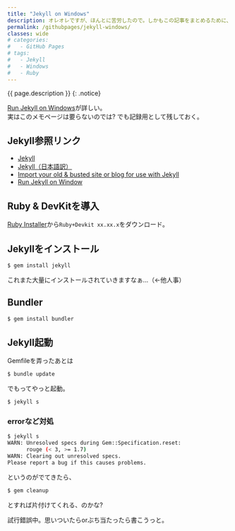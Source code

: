 ```yaml
---
title: "Jekyll on Windows"
description: オレオレですが、ほんとに苦労したので。しかもこの記事をまとめるために、いったんuninstallしました…
permalink: /githubpages/jekyll-windows/
classes: wide
# categories:
#   - GitHub Pages
# tags:
#   - Jekyll
#   - Windows
#   - Ruby
---
```

{{ page.description }}
{: .notice}

[Run Jekyll on Windows](http://jekyll-windows.juthilo.com/)が詳しい。  
実はこのメモページは要らないのでは? でも記録用として残しておく。  

## Jekyll参照リンク
- [Jekyll](http://jekyllrb.com/)   
- [Jekyll（日本語訳）](http://jekyllrb-ja.github.io/)   
- [Import your old & busted site or blog for use with Jekyll](http://import.jekyllrb.com/)
- [Run Jekyll on Window](http://jekyll-windows.juthilo.com/)


## Ruby & DevKitを導入
[Ruby Installer](https://rubyinstaller.org/)から`Ruby+Devkit xx.xx.x`をダウンロード。  

## Jekyllをインストール
```sh
$ gem install jekyll
```

これまた大量にインストールされていきますなぁ…（←他人事）

## Bundler
```sh
$ gem install bundler
```

## Jekyll起動

Gemfileを弄ったあとは
```sh
$ bundle update
```
でもってやっと起動。
```sh
$ jekyll s
```

### errorなど対処

```sh
$ jekyll s
WARN: Unresolved specs during Gem::Specification.reset:
      rouge (< 3, >= 1.7)
WARN: Clearing out unresolved specs.
Please report a bug if this causes problems.
```
というのがでてきたら、
```sh
$ gem cleanup
```
とすれば片付けてくれる、のかな?

試行錯誤中。思いついたらorぶち当たったら書こうっと。
